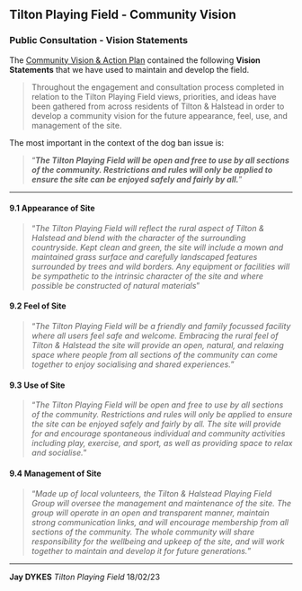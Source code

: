 ## Tilton Playing Field - Community Vision

### Public Consultation - Vision Statements

The [Community Vision & Action Plan]() contained the following **Vision Statements** that we have used to maintain and develop the field.

> Throughout the engagement and consultation process completed in relation to the Tilton Playing Field views, priorities, and ideas have been gathered from across residents of Tilton & Halstead in order to develop a community vision for the future appearance, feel, use, and management of the site.

The most important in the context of the dog ban issue is:

> “_**The Tilton Playing Field will be open and free to use by all sections of the community. Restrictions and rules will only be applied to ensure the site can be enjoyed safely and fairly by all.**_”

---

#### 9.1 Appearance of Site

> “_The Tilton Playing Field will reflect the rural aspect of Tilton & Halstead and blend with the character of the surrounding countryside. Kept clean and green, the site will include a mown and maintained grass surface and carefully landscaped features surrounded by trees and wild borders. Any equipment or facilities will be sympathetic to the intrinsic character of the site and where possible be constructed of natural materials_”

#### 9.2 Feel of Site

> “_The Tilton Playing Field will be a friendly and family focussed facility where all users feel safe and welcome. Embracing the rural feel of Tilton & Halstead the site will provide an open, natural, and relaxing space where people from all sections of the community can come together to enjoy socialising and shared experiences._”

#### 9.3 Use of Site

> “_The Tilton Playing Field will be open and free to use by all sections of the community. Restrictions and rules will only be applied to ensure the site can be enjoyed safely and fairly by all. The site will provide for and encourage spontaneous individual and community activities including play, exercise, and sport, as well as providing space to relax and socialise._”

#### 9.4 Management of Site

> “_Made up of local volunteers, the Tilton & Halstead Playing Field Group will oversee the management and maintenance of the site. The group will operate in an open and transparent manner, maintain strong communication links, and will encourage membership from all sections of the community. The whole community will share responsibility for the wellbeing and upkeep of the site, and will work together to maintain and develop it for future generations._”

---

**Jay DYKES**
_Tilton Playing Field_
18/02/23
